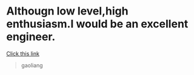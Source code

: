 
# Althougn low level,high enthusiasm.I would be an excellent engineer.
[Click this link](https://bajie24.github.io/zhou-grissom/front-end/index.html)
> gaoliang